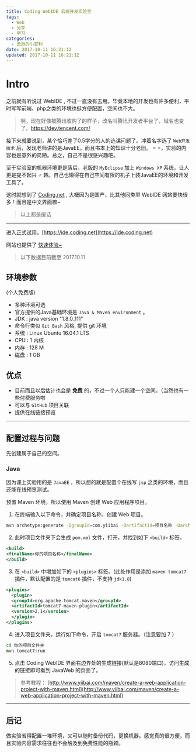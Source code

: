 ```yaml
---
title: Coding WebIDE 云端开发实验室
tags:
  - Web
  - 分享
  - 学习
categories:
  - 云游的小安利
date: 2017-10-11 16:21:12
updated: 2017-10-11 16:21:12
---
```

# Intro

之前就有听说过 WebIDE , 不过一直没有去用。毕竟本地的开发也有许多便利，平时写写前端、php之类的环境也挺方便配置，空间也不大。

<!-- more -->

> 啊，现在好像被腾讯收购了的样子，改名叫腾讯开发者平台了，域名也变了。<https://dev.tencent.com/>

接下来就要说到，某个恰巧差了0.5学分的人的选课问题了。冲着名字选了 `Web开发技术` 后，发现老师讲的是JavaEE，而且书本上的知识十分老旧。 = =，实验的内容也是意外的简陋。总之，自己不是很感兴趣吧。

至于实验室的机器环境更是落后，老版的 `MyEclipse` 加上 `Windows XP` 系统，让人更是提不起兴 ♂ 趣。自己也懒得在自己空间有限的机子上装JavaEE的环境和开发工具了。

这时就想到了 [Coding.net](http://coding.net) , 大概因为是国产，比其他同类型 WebIDE 网站要快很多！而且是中文界面嘛~

> 以上都是废话

---

进入正式试用。[https://ide.coding.net](https://ide.coding.net)

网站也提供了 [快速体验~](https://ide.coding.net)

> 以下数据目前截至 2017.10.11

## 环境参数

(个人免费版)

- 多种环境可选
- 官方提供的Java基础环境是 `Java & Maven environment` 。
- JDK : java version "1.8.0_111"
- 命令行类似 `Git Bash` 风格, 提供 git 环境
- 系统 : Linux Ubuntu 16.04.1 LTS
- CPU : 1 内核
- 内存 : 128 M
- 磁盘 : 1 GB

## 优点

- 目前而且以后估计也会是 **免费** 的，不过一个人只能建一个空间。（当然也有一些付费服务啦
- 可以与 `GitHub` 项目关联
- 提供在线链接预览

---

## 配置过程与问题

先创建属于自己的空间。

### Java

因为课上实验用的是 `JavaEE` ，所以想的就是配置个在线写 `jsp` 之类的环境，而且还能在线预览测试。

预置 Maven 环境，所以使用 Maven 创建 Web 应用程序项目。

1. 在终端输入以下命令，并确定项目名称，创建 Web 项目。

```sh
mvn archetype:generate -DgroupId=com.yiibai -DartifactId=项目名称 -DarchetypeArtifactId=maven-archetype-webapp -DinteractiveMode=false
```

2. 此时项目文件夹下会生成 `pom.xml` 文件，打开，并找到如下 `<build>` 标签。

```xml
<build>
<finalName>你的项目名称</finalName>
</build>
```

3. 在 `<build>` 中增加如下的 `<plugins>` 标签。(此处作用是添加 `maven tomcat7` 插件，默认配置的是 `tomcat6` 插件，不支持 `jdk1.8`)

```xml
<plugins>
  <plugin>
  <groupId>org.apache.tomcat.maven</groupId>
  <artifactId>tomcat7-maven-plugin</artifactId>
  <version>2.1</version>
  </plugin>
</plugins>
```

4. 进入项目文件夹，运行如下命令，开启 `tomcat7` 服务器。（注意要加 7 ）

```sh
cd 你的项目文件夹
mvn tomcat7:run
```

5. 点击 Coding WebIDE 界面右边界处的生成链接(默认是8080端口)，访问生成的链接即可看到 JavaWeb 的页面了。

> 参考教程： [http://www.yiibai.com/maven/create-a-web-application-project-with-maven.html](http://www.yiibai.com/maven/create-a-web-application-project-with-maven.html)

---

## 后记

做实验省得配置一堆环境，又可以随时备份代码，更换机器。感觉真的很方便，而且实验内容需求往往也不会触及到免费性能的瓶颈。